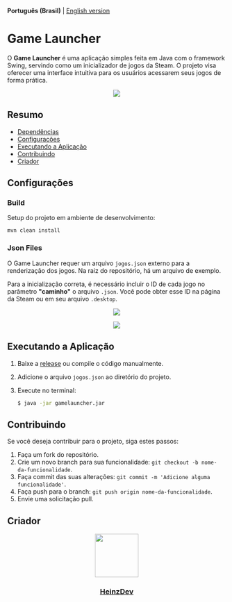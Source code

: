 **Português (Brasil)** | [English version](README_en.md)

# Game Launcher

O **Game Launcher** é uma aplicação simples feita em Java com o framework Swing, servindo como um inicializador de jogos da Steam. O projeto visa oferecer uma interface intuitiva para os usuários acessarem seus jogos de forma prática.
<p align="center"><img src="https://i.imgur.com/xUkOptr.png"></p>

## Resumo

- [Dependências](#dependências)
- [Configurações](#configurações)
- [Executando a Aplicação](#executando-a-aplicação)
- [Contribuindo](#contribuindo)
- [Criador](#criador)

## Configurações

### Build

Setup do projeto em ambiente de desenvolvimento:

```
mvn clean install
```

### Json Files

O Game Launcher requer um arquivo `jogos.json` externo para a renderização dos jogos. Na raiz do repositório, há um arquivo de exemplo.

Para a inicialização correta, é necessário incluir o ID de cada jogo no parâmetro **"caminho"** o arquivo `.json`. Você pode obter esse ID na página da Steam ou em seu arquivo `.desktop`.

<p align="center"><img src="https://i.imgur.com/HKgOsoL.jpeg"></p>
<p align="center"><img src="https://i.imgur.com/9UC5rm6.png"></p>


## Executando a Aplicação

1. Baixe a [release](https://github.com/HeinzDev/Game-Launcher-Java/releases) ou compile o código manualmente.

2. Adicione o arquivo `jogos.json` ao diretório do projeto.

3. Execute no terminal:

   ```bash
   $ java -jar gamelauncher.jar

## Contribuindo

Se você deseja contribuir para o projeto, siga estes passos:

1. Faça um fork do repositório.
2. Crie um novo branch para sua funcionalidade: `git checkout -b nome-da-funcionalidade`.
3. Faça commit das suas alterações: `git commit -m 'Adicione alguma funcionalidade'`.
4. Faça push para o branch: `git push origin nome-da-funcionalidade`.
5. Envie uma solicitação pull.

## Criador

<div id="header" align="center">
  <a href="https://github.com/HeinzDev/">
    <img src="https://i.imgur.com/RtsYtRt.png" width="100"/>
  </a>
  <a href="https://github.com/HeinzDev/">
    <h3>HeinzDev</h3>  
  </a>
</div>
